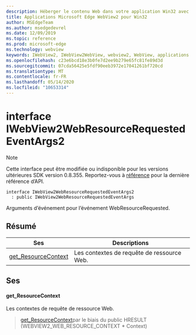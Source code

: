 ```yaml
---
description: Héberger le contenu Web dans votre application Win32 avec le contrôle Microsoft Edge WebView2
title: Applications Microsoft Edge WebView2 pour Win32
author: MSEdgeTeam
ms.author: msedgedevrel
ms.date: 12/09/2019
ms.topic: reference
ms.prod: microsoft-edge
ms.technology: webview
keywords: IWebView2, IWebView2WebView, webview2, WebView, applications Win32, Win32, Edge
ms.openlocfilehash: c23e6bcd18e3b0fe7d2ee9b279e65fc81fe89d3d
ms.sourcegitcommit: 07cda56425e5fdf90eeb3972e17041261bf720cd
ms.translationtype: MT
ms.contentlocale: fr-FR
ms.lasthandoff: 05/14/2020
ms.locfileid: "10653314"
---
```

# interface IWebView2WebResourceRequestedEventArgs2 

> [!NOTE]
> Cette interface peut être modifiée ou indisponible pour les versions ultérieures SDK version 0.8.355. Reportez-vous à [référence](../../../webview2-api-reference.md) pour la dernière référence d’API.

```
interface IWebView2WebResourceRequestedEventArgs2
  : public IWebView2WebResourceRequestedEventArgs
```

Arguments d’événement pour l’événement WebResourceRequested.

## Résumé

 Ses                        | Descriptions
--------------------------------|---------------------------------------------
[get_ResourceContext](#get_resourcecontext) | Les contextes de requête de ressource Web.

## Ses

#### get_ResourceContext 

Les contextes de requête de ressource Web.

> [get_ResourceContext](#get_resourcecontext)par le biais du public HRESULT (WEBVIEW2_WEB_RESOURCE_CONTEXT * Context)

